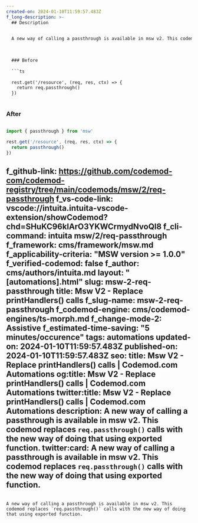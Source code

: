 ```yaml
---
created-on: 2024-01-10T11:59:57.483Z
f_long-description: >-
  ## Description
  

  A new way of calling a passthrough is available in msw v2. This codemod replaces `req.passthrough()` calls with the new way of doing that using exported function.
  

  
  ### Before
  
  ```ts
  
  rest.get('/resource', (req, res, ctx) => {
    return req.passthrough()
  })
  
  ```
  
  ### After
  
  ```ts
  
  import { passthrough } from 'msw'
  
  rest.get('/resource', (req, res, ctx) => {
    return passthrough()
  })
  
  ```
f_github-link: https://github.com/codemod-com/codemod-registry/tree/main/codemods/msw/2/req-passthrough
f_vs-code-link: vscode://intuita.intuita-vscode-extension/showCodemod?chd=SHuKC96klArO3YKWCrmydNvoQl8
f_cli-command: intuita msw/2/req-passthrough
f_framework: cms/framework/msw.md
f_applicability-criteria: "MSW version >= 1.0.0"
f_verified-codemod: false
f_author: cms/authors/intuita.md
layout: "[automations].html"
slug: msw-2-req-passthrough
title: Msw V2 - Replace printHandlers() calls
f_slug-name: msw-2-req-passthrough
f_codemod-engine: cms/codemod-engines/ts-morph.md
f_change-mode-2: Assistive
f_estimated-time-saving: "5 minutes/occurence"
tags: automations
updated-on: 2024-01-10T11:59:57.483Z
published-on: 2024-01-10T11:59:57.483Z
seo:
  title: Msw V2 - Replace printHandlers() calls | Codemod.com Automations
  og:title: Msw V2 - Replace printHandlers() calls | Codemod.com Automations
  twitter:title: Msw V2 - Replace printHandlers() calls | Codemod.com Automations
  description: A new way of calling a passthrough is available in msw v2. This codemod replaces `req.passthrough()` calls with the new way of doing that using exported function.
  twitter:card: A new way of calling a passthrough is available in msw v2. This codemod replaces `req.passthrough()` calls with the new way of doing that using exported function.
---
```

A new way of calling a passthrough is available in msw v2. This codemod replaces `req.passthrough()` calls with the new way of doing that using exported function.